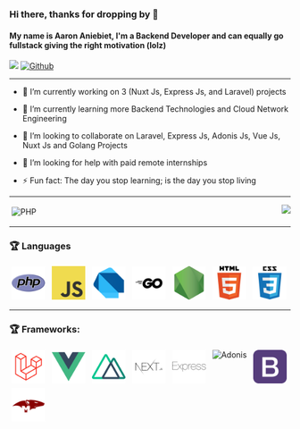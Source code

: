 ### Hi there, thanks for dropping by  👋
#### My name is Aaron Aniebiet, I'm a Backend Developer and can equally go fullstack giving the right motivation (lolz)

![](https://visitor-badge.laobi.icu/badge?page_id=Airondev.Airondev)
[![Github](https://img.shields.io/github/followers/CharalambosIoannou?label=Follow&style=social)](https://github.com/airondev)

___

- 🔭 I’m currently working on 3 (Nuxt Js, Express Js, and Laravel)  projects

- 🌱 I’m currently learning more Backend Technologies and Cloud Network Engineering

- 👯 I’m looking to collaborate on Laravel, Express Js, Adonis Js, Vue Js, Nuxt Js and Golang Projects

- 🤔 I’m looking for help with paid remote internships

- ⚡ Fun fact: The day you stop learning; is the day you stop living

___

<a href="https://github.com/anuraghazra/github-readme-stats" align="right">
<img align="right" src="https://github-readme-stats.vercel.app/api?username=airondev&show_icons=true&theme=tokyonight&count_private=true&show_icons=true" height="50%" />
</a>

<img src="https://github-readme-stats.vercel.app/api/top-langs/?username=airondev&theme=tokyonight&=true&show_icons=true" alt="PHP"  title="PHP" height="400" style="vertical-align:top; margin:4px" />


***

### :trophy: Languages
<div>
 <img src="https://raw.githubusercontent.com/github/explore/ccc16358ac4530c6a69b1b80c7223cd2744dea83/topics/php/php.png" alt="PHP"  title="PHP" height="60" style="vertical-align:top; margin:4px" />

<img src="https://raw.githubusercontent.com/github/explore/80688e429a7d4ef2fca1e82350fe8e3517d3494d/topics/javascript/javascript.png" alt="Javascript"  title="Javascript" height="60" style="vertical-align:top; margin:4px">

<img src="https://raw.githubusercontent.com/github/explore/80688e429a7d4ef2fca1e82350fe8e3517d3494d/topics/dart/dart.png" alt="Dart" title="Dart" height="60" style="vertical-align:top; margin:4px">

<img src="https://raw.githubusercontent.com/github/explore/80688e429a7d4ef2fca1e82350fe8e3517d3494d/topics/go/go.png" alt="Golang" title="Golang" height="60" style="vertical-align:top; margin:4px">

<img src="https://raw.githubusercontent.com/github/explore/80688e429a7d4ef2fca1e82350fe8e3517d3494d/topics/nodejs/nodejs.png" alt="NodeJS" title="NodeJS" height="60" style="vertical-align:top; margin:4px">

<img src="https://raw.githubusercontent.com/github/explore/80688e429a7d4ef2fca1e82350fe8e3517d3494d/topics/html/html.png" alt="HTML" title="HTML" height="60" style="vertical-align:top; margin:4px">

<img src="https://raw.githubusercontent.com/github/explore/80688e429a7d4ef2fca1e82350fe8e3517d3494d/topics/css/css.png" alt="CSS" title="CSS" height="60" style="vertical-align:top; margin:4px">
</div>

___


### :trophy: Frameworks:
<div>
<img src="https://raw.githubusercontent.com/github/explore/80688e429a7d4ef2fca1e82350fe8e3517d3494d/topics/laravel/laravel.png" alt="Laravel" title="Laravel" height="60" style="vertical-align:top; margin:4px">

<img src="https://raw.githubusercontent.com/github/explore/80688e429a7d4ef2fca1e82350fe8e3517d3494d/topics/vue/vue.png" alt="Vuejs"  title="Vue Js" height="60" style="vertical-align:top; margin:4px">
 
 <img src="https://raw.githubusercontent.com/github/explore/37f1f9609f5c48a47f4d9c1a916fc2069fd0141c/topics/nuxt/nuxt.png" alt="Nuxt Js"  title="Nuxt JS" height="60" style="vertical-align:top; margin:4px">
 
 <img src="https://raw.githubusercontent.com/github/explore/28b02bbc9ad9f7a503c43775aebeb515dc2da5fc/topics/nextjs/nextjs.png" alt="next Js"  title="Next Js" height="60" style="vertical-align:top; margin:4px">
 
 <img src="https://raw.githubusercontent.com/github/explore/80688e429a7d4ef2fca1e82350fe8e3517d3494d/topics/express/express.png" alt="Express Js"  title="Express JS" height="60" style="vertical-align:top; margin:4px">

<img src="https://avatars.githubusercontent.com/u/13810373?s=200&v=4" alt="Adonis"  title="Adonis JS" height="70" style="vertical-align:top; margin:4px">

<img src="https://raw.githubusercontent.com/github/explore/80688e429a7d4ef2fca1e82350fe8e3517d3494d/topics/bootstrap/bootstrap.png" alt="Bootstrap" height="60" style="vertical-align:top; margin:4px">

<img src="https://raw.githubusercontent.com/github/explore/80688e429a7d4ef2fca1e82350fe8e3517d3494d/topics/mongoose/mongoose.png" alt="Mongoose" height="60" style="vertical-align:top; margin:4px">
</div>

<br />
